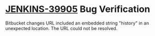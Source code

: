 # [JENKINS-39905](https://issues.jenkins.io/browse/JENKINS-39905) Bug Verification

Bitbucket changes URL included an embedded string "history" in an
unexpected location.  The URL could not be resolved.
